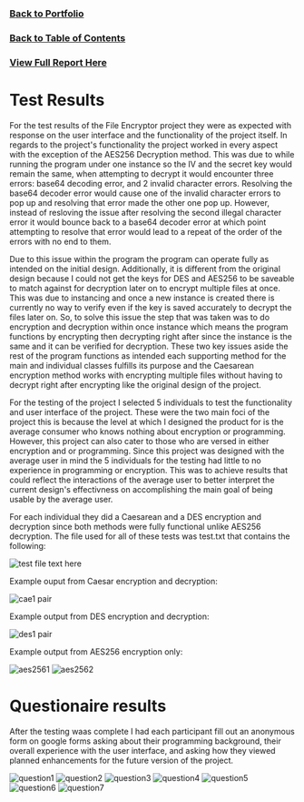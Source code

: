 ### [Back to Portfolio](index.md)

### [Back to Table of Contents](seniorproject.md)

### [View Full Report Here](fullReport.md)

Test Results
====================
For the test results of the File Encryptor project they were as expected with response on the user interface and the functionality of the project itself. In regards to the project's functionality the project worked in every aspect with the exception of the AES256 Decryption method. This was due to while running the program under one instance so the IV and the secret key would remain the same, when attempting to decrypt it would encounter three errors: base64 decoding error, and 2 invalid character errors. Resolving the base64 decoder error would cause one of the invalid character errors to pop up and resolving that error made the other one pop up. However, instead of resloving the issue after resolving the second illegal character error it would bounce back to a base64 decoder error at which point attempting to resolve that error would lead to a repeat of the order of the errors with no end to them.

Due to this issue within the program the program can operate fully as intended on the initial design. Additionally, it is different from the original design because I could not get the keys for DES and AES256 to be saveable to match against for decryption later on to encrypt multiple files at once. This was due to instancing and once a new instance is created there is currently no way to verify even if the key is saved accurately to decrypt the files later on. So, to solve this issue the step that was taken was to do encryption and decryption within once instance which means the program functions by encrypting then decrypting right after since the instance is the same and it can be verified for decryption. These two key issues aside the rest of the program functions as intended each supporting method for the main and individual classes fulfills its purpose and the Caesarean encryption method works with encrypting multiple files without having to decrypt right after encrypting like the original design of the project.

For the testing of the project I selected 5 individuals to test the functionality and user interface of the project. These were the two main foci of the project this is because the level at which I designed the product for is the average consumer who knows nothing about encryption or programming. However, this project can also cater to those who are versed in either encryption and or programming. Since this project was designed with the average user in mind the 5 individuals for the testing had little to no experience in programming or encryption. This was to achieve results that could reflect the interactions of the average user to better interpret the current design's effectivness on accomplishing the main goal of being usable by the average user.

For each individual they did a Caesarean and a DES encryption and decryption since both methods were fully functional unlike AES256 decryption. The file used for all of these tests was test.txt that contains the following:

![test file text here](images/testText.PNG)

Example ouput from Caesar encryption and decryption:

![cae1 pair](images/cae1dec.PNG)

Example output from DES encryption and decryption:

![des1 pair](images/des1pair.PNG)

Example output from AES256 encryption only:

![aes2561](images/aes2561.PNG)
![aes2562](images/aes2562.PNG)

Questionaire results
====================
After the testing waas complete I had each participant fill out an anonymous form on google forms asking about their programming background, their overall experience with the user interface, and asking how they viewed planned enhancements for the future version of the project.

![question1](images/question1.PNG)
![question2](images/question2.PNG)
![question3](images/question3.PNG)
![question4](images/question4.PNG)
![question5](images/question5.PNG)
![question6](images/question6.PNG)
![question7](images/question7.PNG)
